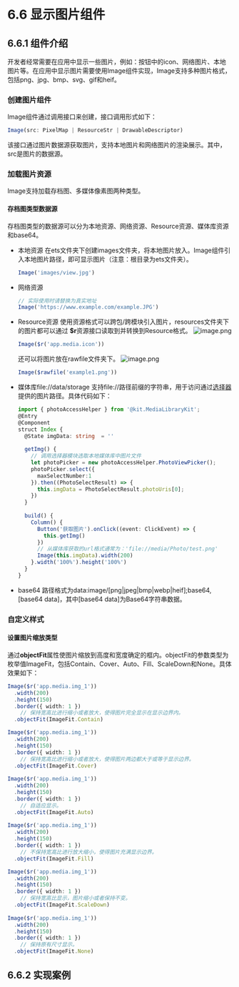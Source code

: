 # 6.6 显示图片组件
## 6.6.1 组件介绍
开发者经常需要在应用中显示一些图片，例如：按钮中的icon、网络图片、本地图片等。在应用中显示图片需要使用Image组件实现，Image支持多种图片格式，包括png、jpg、bmp、svg、gif和heif。
### 创建图片组件
Image组件通过调用接口来创建，接口调用形式如下：
```ts
Image(src: PixelMap | ResourceStr | DrawableDescriptor)
```
该接口通过图片数据源获取图片，支持本地图片和网络图片的渲染展示。其中，src是图片的数据源。
### 加载图片资源
Image支持加载存档图、多媒体像素图两种类型。
#### 存档图类型数据源
存档图类型的数据源可以分为本地资源、网络资源、Resource资源、媒体库资源和base64。
- 本地资源
  在ets文件夹下创建images文件夹，将本地图片放入。Image组件引入本地图片路径，即可显示图片（注意：根目录为ets文件夹）。
	```ts
	Image('images/view.jpg')
	```
- 网络资源
	```ts
	// 实际使用时请替换为真实地址
	Image('https://www.example.com/example.JPG') 
	```
- Resource资源
  使用资源格式可以跨包/跨模块引入图片，resources文件夹下的图片都可以通过 **$r**资源接口读取到并转换到Resource格式。
  ![image.png](https://harmonyos-1256472033.cos.ap-shanghai.myqcloud.com/20250507084005380.png)
	```ts
	Image($r('app.media.icon'))
	```
	还可以将图片放在rawfile文件夹下。
	![image.png](https://harmonyos-1256472033.cos.ap-shanghai.myqcloud.com/20250507084048179.png)
	```ts
	Image($rawfile('example1.png'))
	```
- 媒体库file://data/storage
  支持file://路径前缀的字符串，用于访问通过[选择器](https://developer.huawei.com/consumer/cn/doc/harmonyos-references/js-apis-file-picker)提供的图片路径。具体代码如下：
	```ts
	import { photoAccessHelper } from '@kit.MediaLibraryKit';  
	@Entry  
	@Component  
	struct Index {  
	  @State imgData: string  = ''  
	  
	  getImg() {
		// 调用选择器模块选取本地媒体库中图片文件
	    let photoPicker = new photoAccessHelper.PhotoViewPicker();  
	    photoPicker.select({  
	      maxSelectNumber:1  
	    }).then((PhotoSelectResult) => {  
	      this.imgData = PhotoSelectResult.photoUris[0];  
	    })  
	  }  
	  
	  build() {  
	    Column() {  
	      Button('获取图片').onClick((event: ClickEvent) => {  
	        this.getImg()  
	      })
	      // 从媒体库获取的url格式通常为：'file://media/Photo/test.png'
	      Image(this.imgData).width(200)  
	    }.width('100%').height('100%')  
	  }  
	}
	```
- base64
  路径格式为data:image/[png|jpeg|bmp|webp|heif];base64,[base64 data]，其中[base64 data]为Base64字符串数据。
### 自定义样式
#### 设置图片缩放类型
通过**objectFit**属性使图片缩放到高度和宽度确定的框内。objectFit的参数类型为枚举值ImageFit，包括Contain、Cover、Auto、Fill、ScaleDown和None。具体效果如下：
```ts
Image($r('app.media.img_1'))  
  .width(200)  
  .height(150)  
  .border({ width: 1 })  
    // 保持宽高比进行缩小或者放大，使得图片完全显示在显示边界内。  
  .objectFit(ImageFit.Contain)

Image($r('app.media.img_1'))  
  .width(200)  
  .height(150)  
  .border({ width: 1 })  
	// 保持宽高比进行缩小或者放大，使得图片两边都大于或等于显示边界。
  .objectFit(ImageFit.Cover)
  
Image($r('app.media.img_1'))  
  .width(200)  
  .height(150)  
  .border({ width: 1 })  
    // 自适应显示。
  .objectFit(ImageFit.Auto)
  
Image($r('app.media.img_1'))  
  .width(200)  
  .height(150)  
  .border({ width: 1 })  
    // 不保持宽高比进行放大缩小，使得图片充满显示边界。
  .objectFit(ImageFit.Fill)

Image($r('app.media.img_1'))  
  .width(200)  
  .height(150)  
  .border({ width: 1 })  
    // 保持宽高比显示，图片缩小或者保持不变。 
  .objectFit(ImageFit.ScaleDown)
  
Image($r('app.media.img_1'))  
  .width(200)  
  .height(150)  
  .border({ width: 1 })  
    // 保持原有尺寸显示。
  .objectFit(ImageFit.None)

```

## 6.6.2 实现案例

